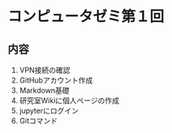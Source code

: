 # コンピュータゼミ第１回
## 内容
1. VPN接続の確認
1. GitHubアカウント作成
1. Markdown基礎
1. 研究室Wikiに個人ページの作成
1. jupyterにログイン
1. Gitコマンド
